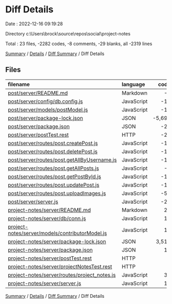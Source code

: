 # Diff Details

Date : 2022-12-16 09:19:28

Directory c:\\Users\\brock\\source\\repos\\social\\project-notes

Total : 23 files,  -2282 codes, -8 comments, -29 blanks, all -2319 lines

[Summary](results.md) / [Details](details.md) / [Diff Summary](diff.md) / Diff Details

## Files
| filename | language | code | comment | blank | total |
| :--- | :--- | ---: | ---: | ---: | ---: |
| [post/server/README.md](/post/server/README.md) | Markdown | -8 | 0 | -3 | -11 |
| [post/server/config/db.config.js](/post/server/config/db.config.js) | JavaScript | -15 | 0 | -3 | -18 |
| [post/server/models/postModel.js](/post/server/models/postModel.js) | JavaScript | -16 | -1 | -1 | -18 |
| [post/server/package-lock.json](/post/server/package-lock.json) | JSON | -5,694 | 0 | -1 | -5,695 |
| [post/server/package.json](/post/server/package.json) | JSON | -24 | 0 | -1 | -25 |
| [post/server/postTest.rest](/post/server/postTest.rest) | HTTP | -22 | -6 | -12 | -40 |
| [post/server/routes/post.createPost.js](/post/server/routes/post.createPost.js) | JavaScript | -15 | 0 | -4 | -19 |
| [post/server/routes/post.deletePost.js](/post/server/routes/post.deletePost.js) | JavaScript | -10 | 0 | -3 | -13 |
| [post/server/routes/post.getAllByUsername.js](/post/server/routes/post.getAllByUsername.js) | JavaScript | -17 | 0 | -4 | -21 |
| [post/server/routes/post.getAllPosts.js](/post/server/routes/post.getAllPosts.js) | JavaScript | -8 | 0 | -3 | -11 |
| [post/server/routes/post.getPostById.js](/post/server/routes/post.getPostById.js) | JavaScript | -10 | 0 | -4 | -14 |
| [post/server/routes/post.updatePost.js](/post/server/routes/post.updatePost.js) | JavaScript | -10 | 0 | -3 | -13 |
| [post/server/routes/post.uploadImages.js](/post/server/routes/post.uploadImages.js) | JavaScript | -58 | -9 | -14 | -81 |
| [post/server/server.js](/post/server/server.js) | JavaScript | -26 | 0 | -6 | -32 |
| [project-notes/server/README.md](/project-notes/server/README.md) | Markdown | 28 | 0 | 8 | 36 |
| [project-notes/server/db/conn.js](/project-notes/server/db/conn.js) | JavaScript | 17 | 0 | 4 | 21 |
| [project-notes/server/models/contributorModel.js](/project-notes/server/models/contributorModel.js) | JavaScript | 17 | 1 | 2 | 20 |
| [project-notes/server/package-lock.json](/project-notes/server/package-lock.json) | JSON | 3,514 | 0 | 1 | 3,515 |
| [project-notes/server/package.json](/project-notes/server/package.json) | JSON | 19 | 0 | 1 | 20 |
| [project-notes/server/postTest.rest](/project-notes/server/postTest.rest) | HTTP | 3 | 0 | 3 | 6 |
| [project-notes/server/projectNotesTest.rest](/project-notes/server/projectNotesTest.rest) | HTTP | 9 | 1 | 3 | 13 |
| [project-notes/server/routes/project_notes.js](/project-notes/server/routes/project_notes.js) | JavaScript | 31 | 4 | 9 | 44 |
| [project-notes/server/server.js](/project-notes/server/server.js) | JavaScript | 13 | 2 | 2 | 17 |

[Summary](results.md) / [Details](details.md) / [Diff Summary](diff.md) / Diff Details